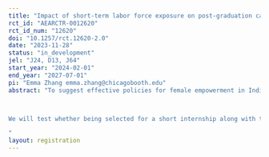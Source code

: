 ```yaml
---
title: "Impact of short-term labor force exposure on post-graduation career search and labor force participation for high school students in Delhi"
rct_id: "AEARCTR-0012620"
rct_id_num: "12620"
doi: "10.1257/rct.12620-2.0"
date: "2023-11-28"
status: "in_development"
jel: "J24, D13, J64"
start_year: "2024-02-01"
end_year: "2027-07-01"
pi: "Emma Zhang emma.zhang@chicagobooth.edu"
abstract: "To suggest effective policies for female empowerment in India, it is critically important to understand a parent’s decision to invest in their daughter’s. We study this by randomly varying payment and information shocks to the parents of high school students, who we randomly incentivize to participate in a 2-week exposure to the labor force. 

We will test whether being selected for a short internship along with the act of randomly receiving cash empowers girls to voice their demands for education to their parents, and whether the cash can increase educational outcomes through parent’s beliefs on ability or some other behavioral mechanism. On the parent side, we attempt to disentangle two sources of bias on their daughter’s ability to earn income: (i) bias from beliefs on an individual daughter’s ability to earn income and (ii) bias from the belief that most daughters cannot earn income due to India’s historically low femalelabor force participation. On the student side, we measure changes in job-search behavior and beliefs for a period of one year following expected high school graduation. 
"
layout: registration
---
```


